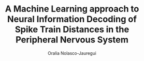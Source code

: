 ---
paperId: 65
author: Oralia Nolasco-Jauregui
publicationauthor: Nolasco-Jauregui, O.
title: A Machine Learning approach to Neural Information Decoding of Spike Train Distances in the Peripheral Nervous System
pdf: --
poster: --
alt: --
type: Poster
topic: FAT
link: --
conference: neurips
year: 2019
tags: neurips-2019
location: Vancouver, Canada
---